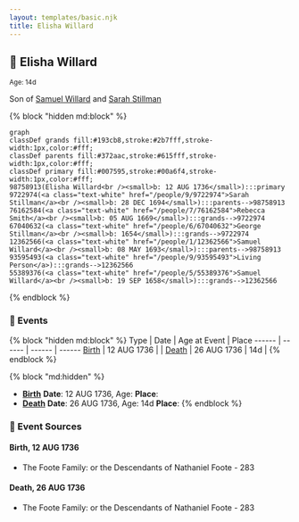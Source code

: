 ```yaml
---
layout: templates/basic.njk
title: Elisha Willard
---
```

## 🔵 Elisha Willard
<small>Age: 14d</small>

Son of [Samuel Willard](/people/1/12362566) and [Sarah Stillman](/people/9/9722974)

{% block "hidden md:block" %}
```mermaid
graph
classDef grands fill:#193cb8,stroke:#2b7fff,stroke-width:1px,color:#fff;
classDef parents fill:#372aac,stroke:#615fff,stroke-width:1px,color:#fff;
classDef primary fill:#007595,stroke:#00a6f4,stroke-width:1px,color:#fff;
98758913(Elisha Willard<br /><small>b: 12 AUG 1736</small>):::primary
9722974(<a class="text-white" href="/people/9/9722974">Sarah Stillman</a><br /><small>b: 28 DEC 1694</small>):::parents-->98758913
76162584(<a class="text-white" href="/people/7/76162584">Rebecca Smith</a><br /><small>b: 05 AUG 1669</small>):::grands-->9722974
67040632(<a class="text-white" href="/people/6/67040632">George Stillman</a><br /><small>b: 1654</small>):::grands-->9722974
12362566(<a class="text-white" href="/people/1/12362566">Samuel Willard</a><br /><small>b: 08 MAY 1693</small>):::parents-->98758913
93595493(<a class="text-white" href="/people/9/93595493">Living Person</a>):::grands-->12362566
55389376(<a class="text-white" href="/people/5/55389376">Samuel Willard</a><br /><small>b: 19 SEP 1658</small>):::grands-->12362566
```
{% endblock %}

### 📆 Events

{% block "hidden md:block" %}
Type | Date | Age at Event | Place
------ | ------ | ------ | ------
[Birth](#event-event-2) | 12 AUG 1736 |  |
[Death](#event-event-3) | 26 AUG 1736 | 14d |
{% endblock %}

{% block "md:hidden" %}
- **[Birth](#event-event-2)**
**Date**: 12 AUG 1736, Age:
**Place**:
- **[Death](#event-event-3)**
**Date**: 26 AUG 1736, Age: 14d
**Place**:
{% endblock %}

### 📰 Event Sources

#### <a id="event-event-2"></a> Birth, 12 AUG 1736
* The Foote Family: or the Descendants of Nathaniel Foote  - 283

#### <a id="event-event-3"></a> Death, 26 AUG 1736
* The Foote Family: or the Descendants of Nathaniel Foote  - 283